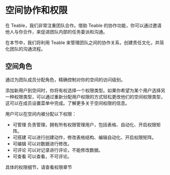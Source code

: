 # 空间协作和权限

在 Teable，我们非常注重团队合作。借助 Teable 的协作功能，你可以通过邀请他人与你合作，来促进团队内部的任务委派和沟通。

在本节中，我们将利用 Teable 来管理团队之间的协作关系，创建责任文化，并简化团队的沟通流程。

## 空间角色

通过为团队成员分配角色，精确控制对你的空间的访问级别。

添加新用户到空间时，你将有权选择一个权限类型。如果你希望为某个用户选择另一种权限类型，可以通过重新分配用户权限的方式轻松更改他们的空间权限类型，这可以在成员设置菜单中完成。了解更多关于空间权限的信息。

用户可以在空间内被分配以下权限：

* 可管理 负责管理，拥有所有权限管理用户，包括表格、自动化、开启权限矩阵。
* 可搭建 可以进行创建动作，修改表格结构、编辑自动化、开启权限矩阵。
* 可编辑 可以对数据进行修改。
* 可评论 可以对记录进行评论，不能修改数据。
* 可查看 可以查看，不可评论。

具体的权限细节，请查看权限章节
